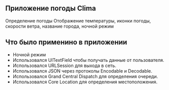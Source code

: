 ## Приложение погоды Clima

Определение погоды
Отображение температуры, иконки погоды, скорости ветра, название города, ночной режим

## Что было применино в приложении

* Ночной режим
* Использовался UITextField чтобы получать данные от пользователя. 
* Использовался URLSession для выхода в сеть.
* Использовался JSON через протоколы Encodable и Decodable. 
* Использовался Grand Central Dispatch для определения очереди.
* Использовался Core Location для определения местоположения. 


